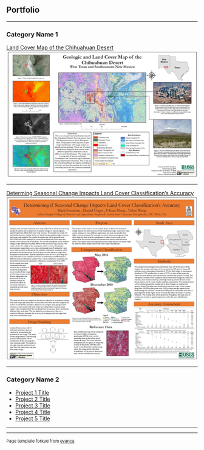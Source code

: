 ## Portfolio

---

### Category Name 1 

[Land Cover Map of the Chihuahuan Desert](/pdf/marksvendsen_landcover.pdf)
<img src="images/landcover.jpg?raw=true"/>

---
[Determing Seasonal Change Impacts Land Cover Classification’s Accuracy](/pdf/marksvendsen_poster.pdf)
<img src="images/change.jpg?raw=true"/>

---

### Category Name 2

- [Project 1 Title](http://example.com/)
- [Project 2 Title](http://example.com/)
- [Project 3 Title](http://example.com/)
- [Project 4 Title](http://example.com/)
- [Project 5 Title](http://example.com/)

---




---
<p style="font-size:11px">Page template forked from <a href="https://github.com/evanca/quick-portfolio">evanca</a></p>
<!-- Remove above link if you don't want to attibute -->
